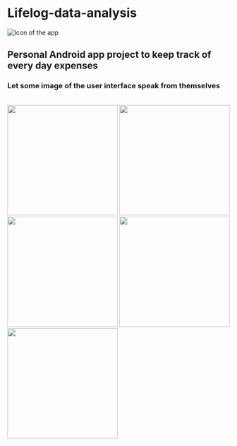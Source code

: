 # Lifelog-data-analysis
![Icon of the app](http://juanjoneri.me/img/Lifelog/lifelog_ic_launcher.png)
## Personal Android app project to keep track of every day expenses



### Let some image of the user interface speak from themselves
<br>
<img src="http://juanjoneri.me/img/Lifelog/Screen_Main Activity.png" width="250"/> <img src="http://juanjoneri.me/img/Lifelog/backup.png" width="250"/> <img src="http://juanjoneri.me/img/Lifelog/price.png" width="250"/> <img src="http://juanjoneri.me/img/Lifelog/Screen_Details Activity.png" width="250"/> <img src="http://juanjoneri.me/img/Lifelog/custom.png" width="250"/>
